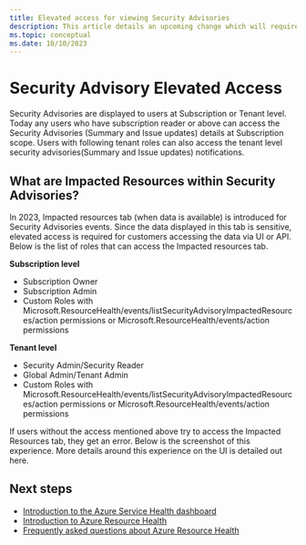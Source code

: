```yaml
---
title: Elevated access for viewing Security Advisories
description: This article details an upcoming change which will require users to obtain elevated access roles in order to view Security Advisory details
ms.topic: conceptual
ms.date: 10/10/2023
---
```


# Security Advisory Elevated Access

Security Advisories are displayed to users at Subscription or Tenant level. Today any users who have subscription reader or above can access the Security Advisories (Summary and Issue updates) details at Subscription scope. Users with following tenant roles can also access the tenant level security advisories(Summary and Issue updates) notifications. 

## What are Impacted Resources within Security Advisories?
In 2023, Impacted resources tab (when data is available) is introduced for Security Advisories events. Since the data displayed in this tab is sensitive, elevated access is required for customers accessing the data via UI or API. Below is the list of roles that can access the Impacted resources tab. 

**Subscription level**
- Subscription Owner
- Subscription Admin
- Custom Roles with Microsoft.ResourceHealth/events/listSecurityAdvisoryImpactedResources/action permissions or Microsoft.ResourceHealth/events/action permissions

**Tenant level**
- Security Admin/Security Reader
- Global Admin/Tenant Admin
- Custom Roles with Microsoft.ResourceHealth/events/listSecurityAdvisoryImpactedResources/action permissions or Microsoft.ResourceHealth/events/action permissions

If users without the access mentioned above try to access the Impacted Resources tab, they get an error. Below is the screenshot of this experience. More details around this experience on the UI is detailed out here.

## Next steps
- [Introduction to the Azure Service Health dashboard](service-health-overview.md)
- [Introduction to Azure Resource Health](resource-health-overview.md)
- [Frequently asked questions about Azure Resource Health](resource-health-faq.yml)
